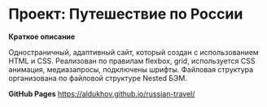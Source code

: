 # Проект: Путешествие по России

**Краткое описание**

Одностраничный, адаптивный сайт, который создан с использованием HTML и CSS.
Реализован по правилам flexbox, grid, используется CSS анимация, медиазапросы, подключены шрифты. Файловая структура организована по файловой структуре Nested БЭМ.


**GitHub Pages**
https://aldukhov.github.io/russian-travel/